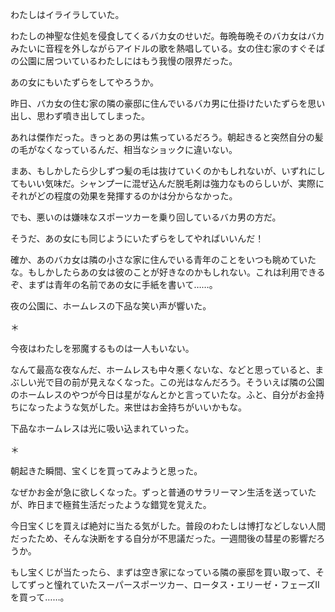 
<!-- ひとり 3 -->

わたしはイライラしていた。

わたしの神聖な住処を侵食してくるバカ女のせいだ。毎晩毎晩そのバカ女はバカみたいに音程を外しながらアイドルの歌を熱唱している。女の住む家のすぐそばの公園に居ついているわたしにはもう我慢の限界だった。

あの女にもいたずらをしてやろうか。

昨日、バカ女の住む家の隣の豪邸に住んでいるバカ男に仕掛けたいたずらを思い出し、思わず噴き出してしまった。

あれは傑作だった。きっとあの男は焦っているだろう。朝起きると突然自分の髪の毛がなくなっているんだ、相当なショックに違いない。

まあ、もしかしたら少しずつ髪の毛は抜けていくのかもしれないが、いずれにしてもいい気味だ。シャンプーに混ぜ込んだ脱毛剤は強力なものらしいが、実際にそれがどの程度の効果を発揮するのかは分からなかった。

でも、悪いのは嫌味なスポーツカーを乗り回しているバカ男の方だ。

そうだ、あの女にも同じようにいたずらをしてやればいいんだ！

確か、あのバカ女は隣の小さな家に住んでいる青年のことをいつも眺めていたな。もしかしたらあの女は彼のことが好きなのかもしれない。これは利用できるぞ、まずは青年の名前であの女に手紙を書いて……。

夜の公園に、ホームレスの下品な笑い声が響いた。

＊

今夜はわたしを邪魔するものは一人もいない。

なんて最高な夜なんだ、ホームレスも中々悪くないな、などと思っていると、まぶしい光で目の前が見えなくなった。この光はなんだろう。そういえば隣の公園のホームレスのやつが今日は星がなんとかと言っていたな。ふと、自分がお金持ちになったような気がした。来世はお金持ちがいいかもな。

下品なホームレスは光に吸い込まれていった。

＊

朝起きた瞬間、宝くじを買ってみようと思った。

なぜかお金が急に欲しくなった。ずっと普通のサラリーマン生活を送っていたが、昨日まで極貧生活だったような錯覚を覚えた。

今日宝くじを買えば絶対に当たる気がした。普段のわたしは博打などしない人間だったため、そんな決断をする自分が不思議だった。一週間後の彗星の影響だろうか。

もし宝くじが当たったら、まずは空き家になっている隣の豪邸を買い取って、そしてずっと憧れていたスーパースポーツカー、ロータス・エリーゼ・フェーズII を買って……。
